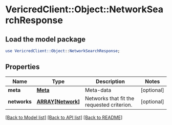 # VericredClient::Object::NetworkSearchResponse

## Load the model package
```perl
use VericredClient::Object::NetworkSearchResponse;
```

## Properties
Name | Type | Description | Notes
------------ | ------------- | ------------- | -------------
**meta** | [**Meta**](Meta.md) | Meta-data | [optional] 
**networks** | [**ARRAY[Network]**](Network.md) | Networks that fit the requested criterion. | [optional] 

[[Back to Model list]](../README.md#documentation-for-models) [[Back to API list]](../README.md#documentation-for-api-endpoints) [[Back to README]](../README.md)


